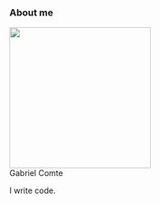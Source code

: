 ### About me
<img src="https://avatars2.githubusercontent.com/u/8024734" width="250"><br/>
Gabriel Comte

I write code.
